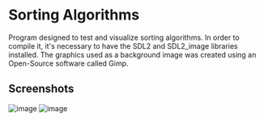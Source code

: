 # Sorting Algorithms
Program designed to test and visualize sorting algorithms. In order to compile it, it's necessary to have the SDL2 and SDL2_image libraries installed.
The graphics used as a background image was created using an Open-Source software called Gimp.

## Screenshots
![image](https://github.com/Mindflayer77/PAMSI/assets/114955338/dd1b7d29-23b5-47c0-b973-14f366be37b7)
![image](https://github.com/Mindflayer77/PAMSI/assets/114955338/30002ca0-c53c-4912-8889-56dab6a97126)
